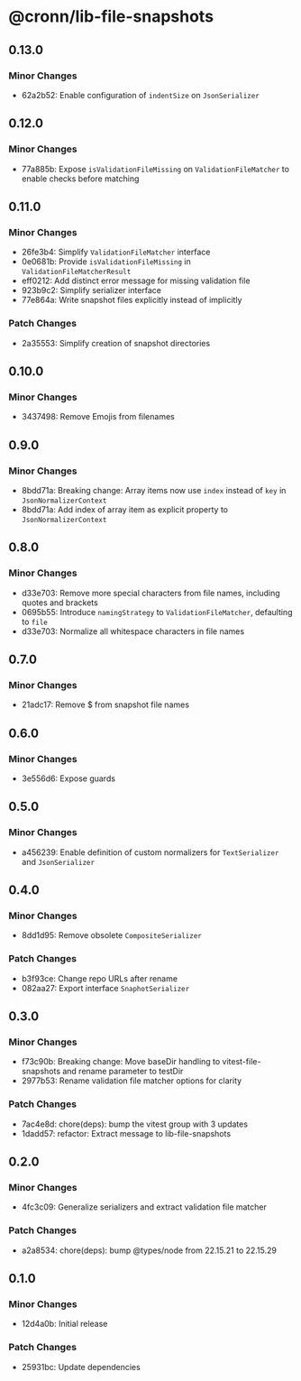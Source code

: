 # @cronn/lib-file-snapshots

## 0.13.0

### Minor Changes

- 62a2b52: Enable configuration of `indentSize` on `JsonSerializer`

## 0.12.0

### Minor Changes

- 77a885b: Expose `isValidationFileMissing` on `ValidationFileMatcher` to enable checks before matching

## 0.11.0

### Minor Changes

- 26fe3b4: Simplify `ValidationFileMatcher` interface
- 0e0681b: Provide `isValidationFileMissing` in `ValidationFileMatcherResult`
- eff0212: Add distinct error message for missing validation file
- 923b9c2: Simplify serializer interface
- 77e864a: Write snapshot files explicitly instead of implicitly

### Patch Changes

- 2a35553: Simplify creation of snapshot directories

## 0.10.0

### Minor Changes

- 3437498: Remove Emojis from filenames

## 0.9.0

### Minor Changes

- 8bdd71a: Breaking change: Array items now use `index` instead of `key` in `JsonNormalizerContext`
- 8bdd71a: Add index of array item as explicit property to `JsonNormalizerContext`

## 0.8.0

### Minor Changes

- d33e703: Remove more special characters from file names, including quotes and brackets
- 0695b55: Introduce `namingStrategy` to `ValidationFileMatcher`, defaulting to `file`
- d33e703: Normalize all whitespace characters in file names

## 0.7.0

### Minor Changes

- 21adc17: Remove $ from snapshot file names

## 0.6.0

### Minor Changes

- 3e556d6: Expose guards

## 0.5.0

### Minor Changes

- a456239: Enable definition of custom normalizers for `TextSerializer` and `JsonSerializer`

## 0.4.0

### Minor Changes

- 8dd1d95: Remove obsolete `CompositeSerializer`

### Patch Changes

- b3f93ce: Change repo URLs after rename
- 082aa27: Export interface `SnaphotSerializer`

## 0.3.0

### Minor Changes

- f73c90b: Breaking change: Move baseDir handling to vitest-file-snapshots and rename parameter to testDir
- 2977b53: Rename validation file matcher options for clarity

### Patch Changes

- 7ac4e8d: chore(deps): bump the vitest group with 3 updates
- 1dadd57: refactor: Extract message to lib-file-snapshots

## 0.2.0

### Minor Changes

- 4fc3c09: Generalize serializers and extract validation file matcher

### Patch Changes

- a2a8534: chore(deps): bump @types/node from 22.15.21 to 22.15.29

## 0.1.0

### Minor Changes

- 12d4a0b: Initial release

### Patch Changes

- 25931bc: Update dependencies
